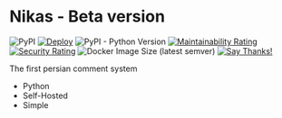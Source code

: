 # Nikas - Beta version

![PyPI](https://img.shields.io/pypi/v/nikas?label=Version) [![Deploy](https://github.com/Nikas-Project/Server/actions/workflows/deploy.yml/badge.svg)](https://github.com/Nikas-Project/Server/actions/workflows/deploy.yml) ![PyPI - Python Version](https://img.shields.io/pypi/pyversions/nikas) [![Maintainability Rating](https://sonarcloud.io/api/project_badges/measure?project=Nikas-Project_Server&metric=sqale_rating)](https://sonarcloud.io/dashboard?id=Nikas-Project_Server) [![Security Rating](https://sonarcloud.io/api/project_badges/measure?project=Nikas-Project_Server&metric=security_rating)](https://sonarcloud.io/dashboard?id=Nikas-Project_Server) ![Docker Image Size (latest semver)](https://img.shields.io/docker/image-size/nikasproject/server) [![Say Thanks!](https://img.shields.io/badge/Say%20Thanks-!-1EAEDB.svg)](https://saythanks.io/to/hatamiarash7)

The first persian comment system

-   Python
-   Self-Hosted
-   Simple

